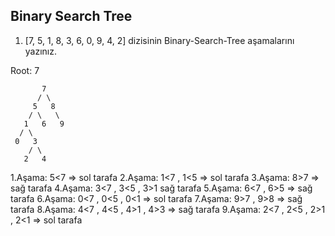 ## Binary Search Tree

1. [7, 5, 1, 8, 3, 6, 0, 9, 4, 2] dizisinin Binary-Search-Tree aşamalarını yazınız.

Root: 7

           7
          / \
         5   8
        / \   \
       1   6   9
      / \
     0   3
        / \
       2   4

1.Aşama: 5<7 => sol tarafa 
2.Aşama: 1<7 , 1<5 => sol tarafa
3.Aşama: 8>7 => sağ tarafa
4.Aşama: 3<7 , 3<5 , 3>1 sağ tarafa
5.Aşama: 6<7 , 6>5 => sağ tarafa
6.Aşama: 0<7 , 0<5 , 0<1 => sol tarafa
7.Aşama: 9>7 , 9>8 => sağ tarafa
8.Aşama: 4<7 , 4<5 , 4>1 , 4>3 => sağ tarafa
9.Aşama: 2<7 , 2<5 , 2>1 , 2<1 => sol tarafa 